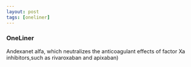 ```yaml
---
layout: post
tags: [oneliner]
---
```



### OneLiner

Andexanet alfa, which neutralizes the anticoagulant effects of factor Xa inhibitors,such as rivaroxaban and apixaban)
